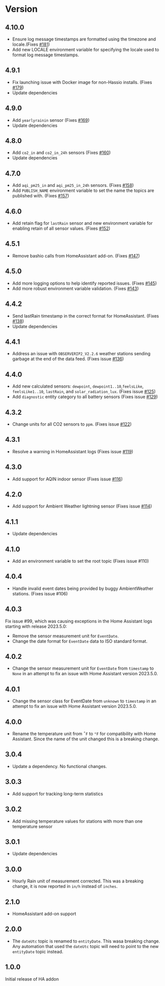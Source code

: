 # Version

## 4.10.0

- Ensure log message timestamps are formatted using the timezone and locale.(Fixes [#181](https://github.com/neilenns/ambientweather2mqtt/issues/181))
- Add new LOCALE environment variable for specifying the locale used to format log message timestamps.

## 4.9.1

- Fix launching issue with Docker image for non-Hassio installs. (Fixes [#179](https://github.com/neilenns/ambientweather2mqtt/issues/179))
- Update dependencies

## 4.9.0

- Add `yearlyrainin` sensor (Fixes [#169](https://github.com/neilenns/ambientweather2mqtt/issues/169))
- Update dependencies

## 4.8.0

- Add `co2_in` and `co2_in_24h` sensors (Fixes [#160](https://github.com/neilenns/ambientweather2mqtt/issues/160))
- Update dependencies

## 4.7.0

- Add `aqi_pm25_in` and `aqi_pm25_in_24h` sensors. (Fixes [#158](https://github.com/neilenns/ambientweather2mqtt/issues/158))
- Add `PUBLISH_NAME` environment variable to set the name the topics are published with. (Fixes [#157](https://github.com/neilenns/ambientweather2mqtt/issues/157))

## 4.6.0

- Add retain flag for `lastRain` sensor and new environment variable for enabling retain of all sensor values. (Fixes [#152](https://github.com/neilenns/ambientweather2mqtt/issues/152))

## 4.5.1

- Remove bashio calls from HomeAssistant add-on. (Fixes [#147](https://github.com/neilenns/ambientweather2mqtt/issues/147))

## 4.5.0

- Add more logging options to help identify reported issues. (Fixes [#145](https://github.com/neilenns/ambientweather2mqtt/issues/145))
- Add more robust environment variable validation. (Fixes [#143](https://github.com/neilenns/ambientweather2mqtt/issues/143))

## 4.4.2

- Send lastRain timestamp in the correct format for HomeAssistant. (Fixes [#138](https://github.com/neilenns/ambientweather2mqtt/issues/138))
- Update dependencies

## 4.4.1

- Address an issue with `OBSERVERIP2_V2.2.6` weather stations sending garbage at the end of the data feed. (Fixes issue [#136](https://github.com/neilenns/ambientweather2mqtt/issues/136))

## 4.4.0

- Add new calculated sensors: `dewpoint`, `dewpoint1..10`,`feelsLike`, `feelsLike1..10`, `lastRain`, and `solar_radiation_lux`. (Fixes issue [#125](https://github.com/neilenns/ambientweather2mqtt/issues/125))
- Add `diagnostic` entity category to all battery sensors (Fixes issue [#129](https://github.com/neilenns/ambientweather2mqtt/issues/129))

## 4.3.2

- Change units for all CO2 sensors to `ppm`. (Fixes issue [#122](https://github.com/neilenns/ambientweather2mqtt/issues/122))

## 4.3.1

- Resolve a warning in HomeAssistant logs (Fixes issue [#119](https://github.com/neilenns/ambientweather2mqtt/issues/119))

## 4.3.0

- Add support for AQIN indoor sensor (Fixes issue [#116](https://github.com/neilenns/ambientweather2mqtt/issues/116))

## 4.2.0

- Add support for Ambient Weather lightning sensor (Fixes issue [#114](https://github.com/neilenns/ambientweather2mqtt/issues/114))

## 4.1.1

- Update dependencies

## 4.1.0

- Add an environment variable to set the root topic (Fixes issue #110)

## 4.0.4

- Handle invalid event dates being provided by buggy AmbientWeather stations. (Fixes issue #106)

## 4.0.3

Fix issue #99, which was causing exceptions in the Home Assistant logs starting with release 2023.5.0:

- Remove the sensor measurement unit for `EventDate`.
- Change the date format for `EventDate` data to ISO standard format.

## 4.0.2

- Change the sensor measurement unit for `EventDate` from `timestamp` to `None` in an attempt to fix an issue with Home Assistant version 2023.5.0.

## 4.0.1

- Change the sensor class for EventDate from `unknown` to `timestamp` in an attempt to fix an issue with Home Assistant version 2023.5.0.

## 4.0.0

- Rename the temperature unit from `˚F` to `°F` for compatibility with Home Assistant. Since the name of the
  unit changed this is a breaking change.

## 3.0.4

- Update a dependency. No functional changes.

## 3.0.3

- Add support for tracking long-term statistics

## 3.0.2

- Add missing temperature values for stations with more than one temperature sensor

## 3.0.1

- Update dependencies

## 3.0.0

- Hourly Rain unit of measurement corrected. This was a breaking change, it is now reported in `in/h` instead of `inches`.

## 2.1.0

- HomeAssistant add-on support

## 2.0.0

- The `dateUtc` topic is renamed to `entityDate`. This wasa breaking change. Any automation that used the `dateUtc` topic will need to point to the new `entityDate` topic instead.

## 1.0.0

Initial release of HA addon
